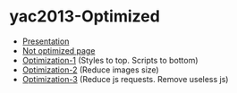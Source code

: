 yac2013-Optimized
=================

<ul>
	<li><a href="http://bakayanton.github.io/yac2013-Optimized">Presentation</a></li>
	<li><a href="http://bakayanton.github.io/yac2013-Optimized/not-optimized">Not optimized page</a></li>
	<li><a href="http://bakayanton.github.io/yac2013-Optimized/optimization-1">Optimization-1</a> (Styles to top. Scripts to bottom)</li>
	<li><a href="http://bakayanton.github.io/yac2013-Optimized/optimization-2">Optimization-2</a> (Reduce images size)</li>
	<li><a href="http://bakayanton.github.io/yac2013-Optimized/optimization-3">Optimization-3</a> (Reduce js requests. Remove useless js)</li>
</ul>

